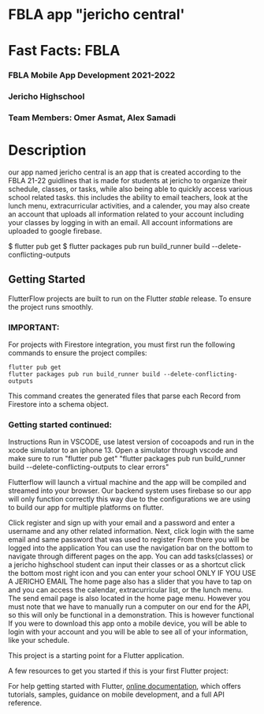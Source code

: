 # FBLA app "jericho central'

# Fast Facts: FBLA
### FBLA Mobile App Development 2021-2022
### Jericho Highschool
### Team Members: Omer Asmat, Alex Samadi

# Description
our app named jericho central is an app that is created according to the FBLA 21-22 guidlines that is made for students at jericho to organize their schedule, classes, or tasks, while also being able to quickly access various school related tasks. this includes the ability to email teachers, look at the lunch menu, extracurricular activities, and a calender, you may also create an account that uploads all information related to your account including your classes by logging in with an email. All account informations are uploaded to google firebase. 


$ flutter pub get
$ flutter packages pub run build_runner build --delete-conflicting-outputs

## Getting Started

FlutterFlow projects are built to run on the Flutter _stable_ release. To ensure the project runs smoothly. 

### IMPORTANT:

For projects with Firestore integration, you must first run the following commands to ensure the project compiles:

```
flutter pub get
flutter packages pub run build_runner build --delete-conflicting-outputs
```

This command creates the generated files that parse each Record from Firestore into a schema object.

### Getting started continued:

Instructions
Run in VSCODE, use latest version of cocoapods and run in the xcode simulator to an iphone 13. Open a simulator through vscode and make sure to run "flutter pub get"
"flutter packages pub run build_runner build --delete-conflicting-outputs to clear errors"

Flutterflow will launch a virtual machine and the app will be compiled and streamed into your browser. Our backend system uses firebase so our app will only function correctly this way due to the configurations we are using to build our app for multiple platforms on flutter. 

Click register and sign up with your email and a password and enter a username and any other related information.
Next, click login with the same email and same password that was used to register
From there you will be logged into the application
You can use the navigation bar on the bottom to navigate through different pages on the app. 
You can add tasks(classes) or a jericho highschool student can input their classes or as a shortcut click the bottom most right icon and you can enter your school ONLY IF YOU USE A JERICHO EMAIL
The home page also has a slider that you have to tap on and you can access the calendar, extracurricular list, or the lunch menu.
The send email page is also located in the home page menu. However you must note that we have to manually run a computer on our end for the API, so this will only be functional in a demonstration. This is however functional
If you were to download this app onto a mobile device, you will be able to login with your account and you will be able to see all of your information, like your schedule.


This project is a starting point for a Flutter application.

A few resources to get you started if this is your first Flutter project:


For help getting started with Flutter, 
[online documentation](https://flutter.dev/docs), which offers tutorials,
samples, guidance on mobile development, and a full API reference.
